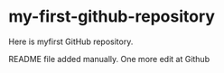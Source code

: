 # my-first-github-repository
Here is myfirst GitHub repository.

README file added manually. One more edit at Github
